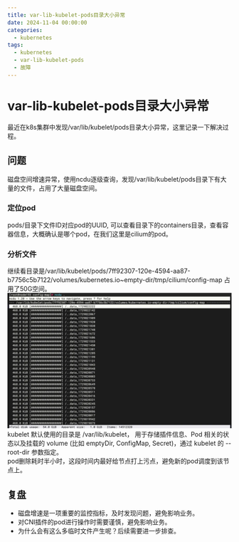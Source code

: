 ```yaml
---
title: var-lib-kubelet-pods目录大小异常
date: 2024-11-04 00:00:00
categories:
  - kubernetes
tags:
  - kubernetes
  - var-lib-kubelet-pods
  - 故障
---
```

# var-lib-kubelet-pods目录大小异常
最近在k8s集群中发现/var/lib/kubelet/pods目录大小异常，这里记录一下解决过程。
## 问题
磁盘空间增速异常，使用ncdu逐级查询，发现/var/lib/kubelet/pods目录下有大量的文件，占用了大量磁盘空间。
### 定位pod
pods/目录下文件ID对应pod的UUID, 可以查看目录下的containers目录，查看容器信息，大概确认是哪个pod，在我们这里是cilium的pod。   
### 分析文件
继续看目录是/var/lib/kubelet/pods/7ff92307-120e-4594-aa87-b7756c5b7122/volumes/kubernetes.io~empty-dir/tmp/cilium/config-map  占用了50G空间。
![img.png](../../../../../public/img/20241104-1.png)
kubelet 默认使用的目录是 /var/lib/kubelet， 用于存储插件信息、Pod 相关的状态以及挂载的 volume (比如 emptyDir, ConfigMap, Secret)，通过 kubelet 的 --root-dir 参数指定。  
pod删除耗时半小时，这段时间内最好给节点打上污点，避免新的pod调度到该节点上。
## 复盘
- 磁盘增速是一项重要的监控指标，及时发现问题，避免影响业务。
- 对CNI插件的pod进行操作时需要谨慎，避免影响业务。
- 为什么会有这么多临时文件产生呢？后续需要进一步排查。